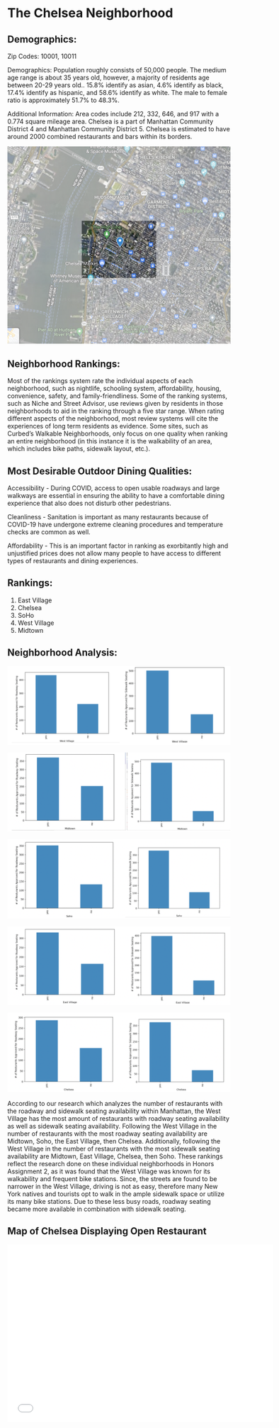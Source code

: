 # The Chelsea Neighborhood

## Demographics:
Zip Codes: 10001, 10011

Demographics: Population roughly consists of 50,000 people. The medium age range is about
35 years old, however, a majority of residents age between 20-29 years old.. 15.8% identify as
asian, 4.6% identify as black, 17.4% identify as hispanic, and 58.6% identify as white. The male
to female ratio is approximately 51.7% to 48.3%.

Additional Information: Area codes include 212, 332, 646, and 917 with a 0.774 square
mileage area. Chelsea is a part of Manhattan Community District 4 and Manhattan Community
District 5. Chelsea is estimated to have around 2000 combined restaurants and bars within its
borders.

![Map of Chelsea](/chelsea.png)

## Neighborhood Rankings:
Most of the rankings system rate the individual aspects of each neighborhood, such as nightlife, schooling system, affordability, housing, convenience, safety, and family-friendliness. Some of the ranking systems, such as Niche and Street Advisor, use reviews given by residents in those neighborhoods to aid in the ranking through a five star range. When rating different aspects of the neighborhood, most review systems will cite the experiences of long term residents as evidence. Some sites, such as Curbed’s Walkable Neighborhoods, only focus on one quality when ranking an entire neighborhood (in this instance it is the walkability of an area, which includes bike paths, sidewalk layout, etc.).

## Most Desirable Outdoor Dining Qualities:
Accessibility - During COVID, access to open usable roadways and large walkways are essential in ensuring the ability to have a comfortable dining experience that also does not disturb other pedestrians.

Cleanliness - Sanitation is important as many restaurants because of COVID-19 have undergone extreme cleaning procedures and temperature checks are common as well.

Affordability - This is an important factor in ranking as exorbitantly high and unjustified prices does not allow many people to have access to different types of restaurants and dining experiences.

## Rankings:
1. East Village
2. Chelsea
3. SoHo
4. West Village
5. Midtown

## Neighborhood Analysis:

![West Village](/west.png)

![Midtown](/mid.png)

![SoHo](/soho.png)

![East Village](/east.png)

![Chelsea](/chel.png)

According to our research which analyzes the number of restaurants with the roadway and sidewalk seating availability within Manhattan, the West Village has the most amount of restaurants with roadway seating availability as well as sidewalk seating availability. Following the West Village in the number of restaurants with the most roadway seating availability are Midtown, Soho, the East Village, then Chelsea. Additionally, following the West Village in the number of restaurants with the most sidewalk seating availability are Midtown, East Village, Chelsea, then Soho. These rankings reflect the research done on these individual neighborhoods in Honors Assignment 2, as it was found that the West Village was known for its walkability and frequent bike stations. Since, the streets are found to be narrower in the West Village, driving is not as easy, therefore many New York natives and tourists opt to walk in the ample sidewalk space or utilize its many bike stations. Due to these less busy roads, roadway seating became more available in combination with sidewalk seating. 

## Map of Chelsea Displaying Open Restaurant

<dl>
<iframe src="Chelsea.html" width="600" height="400" frameborder="0" frameborder="0" marginwidth="0" marginheight="0" allowfullscreen></iframe>
</dl>



